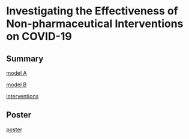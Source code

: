 # Investigating the Effectiveness of Non-pharmaceutical Interventions on COVID-19

## Summary

[model A](Diagrams/model-a.png)

[model B](Diagrams/model-b.png)

[interventions](Diagrams/interventions.png)

## Poster

[poster](Diagrams/poster.png)
